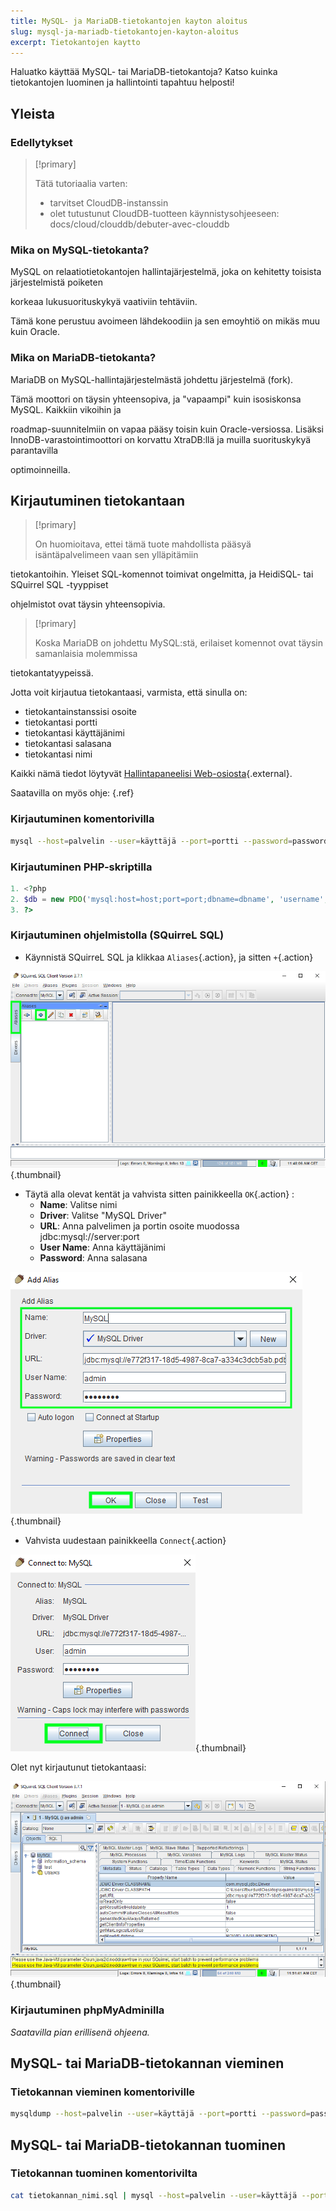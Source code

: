 ```yaml
---
title: MySQL- ja MariaDB-tietokantojen kayton aloitus
slug: mysql-ja-mariadb-tietokantojen-kayton-aloitus
excerpt: Tietokantojen kaytto
---
```


Haluatko käyttää MySQL- tai MariaDB-tietokantoja? Katso kuinka tietokantojen luominen ja hallintointi tapahtuu helposti!


## Yleista

### Edellytykset


> [!primary]
>
> Tätä tutoriaalia varten:
> - tarvitset CloudDB-instanssin
> - olet tutustunut CloudDB-tuotteen käynnistysohjeeseen: docs/cloud/clouddb/debuter-avec-clouddb
>

### Mika on MySQL-tietokanta?
MySQL on relaatiotietokantojen hallintajärjestelmä, joka on kehitetty toisista järjestelmistä poiketen

korkeaa lukusuorituskykyä vaativiin tehtäviin.

Tämä kone perustuu avoimeen lähdekoodiin ja sen emoyhtiö on mikäs muu kuin Oracle.


### Mika on MariaDB-tietokanta?
MariaDB on MySQL-hallintajärjestelmästä johdettu järjestelmä (fork).

Tämä moottori on täysin yhteensopiva, ja "vapaampi" kuin isosiskonsa MySQL. Kaikkiin vikoihin ja

roadmap-suunnitelmiin on vapaa pääsy toisin kuin Oracle-versiossa. Lisäksi InnoDB-varastointimoottori on korvattu XtraDB:llä ja muilla suorituskykyä parantavilla

optimoinneilla.


## Kirjautuminen tietokantaan


> [!primary]
>
> On huomioitava, ettei tämä tuote mahdollista pääsyä isäntäpalvelimeen vaan sen ylläpitämiin
> 

tietokantoihin. Yleiset SQL-komennot toimivat ongelmitta, ja HeidiSQL- tai SQuirrel SQL -tyyppiset

ohjelmistot ovat täysin yhteensopivia.



> [!primary]
>
> Koska MariaDB on johdettu MySQL:stä, erilaiset komennot ovat täysin samanlaisia molemmissa
> 

tietokantatyypeissä.

Jotta voit kirjautua tietokantaasi, varmista, että sinulla on:

- tietokantainstanssisi osoite
- tietokantasi portti
- tietokantasi käyttäjänimi
- tietokantasi salasana
- tietokantasi nimi

Kaikki nämä tiedot löytyvät [Hallintapaneelisi Web-osiosta](https://www.ovh.com/manager/web/){.external}.

Saatavilla on myös ohje: [](debuter-avec-clouddbguide.fi-fi.md){.ref}


### Kirjautuminen komentorivilla

```bash
mysql --host=palvelin --user=käyttäjä --port=portti --password=password tietokannan_nimi
```


### Kirjautuminen PHP-skriptilla

```php
1. <?php
2. $db = new PDO('mysql:host=host;port=port;dbname=dbname', 'username', 'password');
3. ?>
```


### Kirjautuminen ohjelmistolla (SQuirreL SQL)
- Käynnistä SQuirreL SQL ja klikkaa `Aliases`{.action}, ja sitten `+`{.action}


![launch SQuirreL SQL](images/1.PNG){.thumbnail}

- Täytä alla olevat kentät ja vahvista sitten painikkeella `OK`{.action} :
    - **Name**: Valitse nimi
    - **Driver**: Valitse "MySQL Driver"
    - **URL**: Anna palvelimen ja portin osoite muodossa jdbc:mysql://server:port
    - **User Name**: Anna käyttäjänimi
    - **Password**: Anna salasana


![config connection](images/2.PNG){.thumbnail}

- Vahvista uudestaan painikkeella `Connect`{.action}


![valid connection](images/3.PNG){.thumbnail}

Olet nyt kirjautunut tietokantaasi:


![config connection](images/4.PNG){.thumbnail}


### Kirjautuminen phpMyAdminilla
*Saatavilla pian erillisenä ohjeena.*


## MySQL- tai MariaDB-tietokannan vieminen

### Tietokannan vieminen komentoriville

```bash
mysqldump --host=palvelin --user=käyttäjä --port=portti --password=password tietokannan_nimi > tietokannan_nimi.sql
```


## MySQL- tai MariaDB-tietokannan tuominen

### Tietokannan tuominen komentorivilta

```bash
cat tietokannan_nimi.sql | mysql --host=palvelin --user=käyttäjä --port=portti --password=password tietokannan_nimi
```
